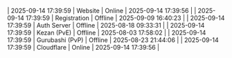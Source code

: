 | 2025-09-14 17:39:59 | Website | Online | 2025-09-14 17:39:56 |
| 2025-09-14 17:39:59 | Registration | Offline | 2025-09-09 16:40:23 |
| 2025-09-14 17:39:59 | Auth Server | Offline | 2025-08-18 09:33:31 |
| 2025-09-14 17:39:59 | Kezan (PvE) | Offline | 2025-08-03 17:58:02 |
| 2025-09-14 17:39:59 | Gurubashi (PvP) | Offline | 2025-08-23 21:44:06 |
| 2025-09-14 17:39:59 | Cloudflare | Online | 2025-09-14 17:39:56 |
